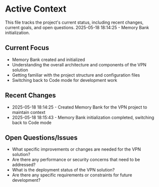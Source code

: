 # Active Context

This file tracks the project's current status, including recent changes, current goals, and open questions.
2025-05-18 18:14:25 - Memory Bank initialization.

## Current Focus

* Memory Bank created and initialized
* Understanding the overall architecture and components of the VPN solution
* Getting familiar with the project structure and configuration files
* Switching back to Code mode for development work

## Recent Changes

* 2025-05-18 18:14:25 - Created Memory Bank for the VPN project to maintain context
* 2025-05-18 18:15:43 - Memory Bank initialization completed, switching back to Code mode

## Open Questions/Issues

* What specific improvements or changes are needed for the VPN solution?
* Are there any performance or security concerns that need to be addressed?
* What is the deployment status of the VPN solution?
* Are there any specific requirements or constraints for future development?